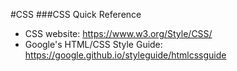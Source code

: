 #CSS
###CSS Quick Reference
* CSS website:  https://www.w3.org/Style/CSS/
* Google's HTML/CSS Style Guide:  https://google.github.io/styleguide/htmlcssguide
